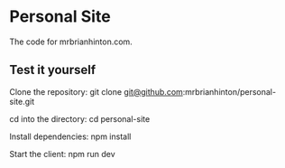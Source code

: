 # Personal Site

The code for mrbrianhinton.com.

## Test it yourself

Clone the repository: git clone git@github.com:mrbrianhinton/personal-site.git

cd into the directory: cd personal-site

Install dependencies: npm install

Start the client: npm run dev

